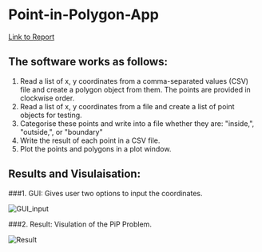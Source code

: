 # Point-in-Polygon-App
  
  <a href="https://github.com/pratibha1708/Point-in-Polygon-App/blob/main/Report_PiP.pdf" class="button">  Link to Report </a>

## The software works as follows: 

1. Read a list of x, y coordinates from a comma-separated values (CSV) file and create a polygon object from them. The points are provided in clockwise order.
2. Read a list of x, y coordinates from a file and create a list of point objects for testing.
3. Categorise these points and write into a file whether they are: "inside,", "outside,", or "boundary" 
4. Write the result of each point in a CSV file. 
5. Plot the points and polygons in a plot window. 

## Results and Visulaisation:
###1. GUI: Gives user two options to input the coordinates.





![GUI_input](https://user-images.githubusercontent.com/92760098/181591833-53b9a175-564d-4a21-ba3f-d94e6788bafe.JPG)

###2. Result: Visulation of the PiP Problem. 



![Result](https://user-images.githubusercontent.com/92760098/181591871-4732b917-e176-4795-9c51-e39a257dc97e.JPG)
